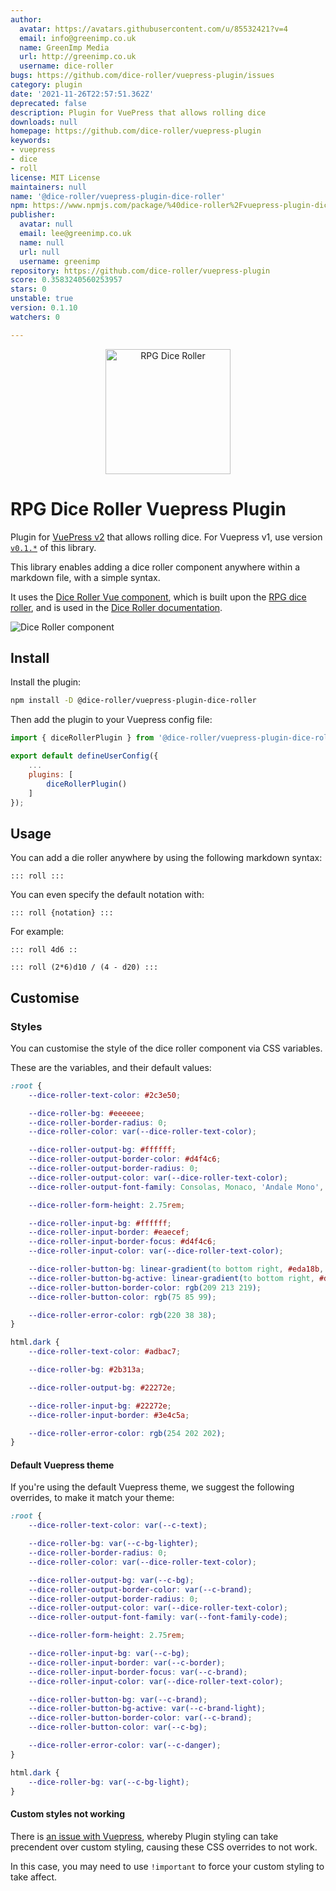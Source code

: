 ```yaml
---
author:
  avatar: https://avatars.githubusercontent.com/u/85532421?v=4
  email: info@greenimp.co.uk
  name: GreenImp Media
  url: http://greenimp.co.uk
  username: dice-roller
bugs: https://github.com/dice-roller/vuepress-plugin/issues
category: plugin
date: '2021-11-26T22:57:51.362Z'
deprecated: false
description: Plugin for VuePress that allows rolling dice
downloads: null
homepage: https://github.com/dice-roller/vuepress-plugin
keywords:
- vuepress
- dice
- roll
license: MIT License
maintainers: null
name: '@dice-roller/vuepress-plugin-dice-roller'
npm: https://www.npmjs.com/package/%40dice-roller%2Fvuepress-plugin-dice-roller
publisher:
  avatar: null
  email: lee@greenimp.co.uk
  name: null
  url: null
  username: greenimp
repository: https://github.com/dice-roller/vuepress-plugin
score: 0.3583240560253957
stars: 0
unstable: true
version: 0.1.10
watchers: 0

---
```


<p align="center">
    <img src="http://dice-roller.github.io/documentation/dice-roller-logo.png" alt="RPG Dice Roller" style="max-width: 100%;" width="200"/>
</p>

# RPG Dice Roller Vuepress Plugin

Plugin for [VuePress v2](https://v2.vuepress.vuejs.org/) that allows rolling dice. For Vuepress v1, use version [`v0.1.*`](https://github.com/dice-roller/vuepress-plugin/tree/v0.1.10) of this library.

This library enables adding a dice roller component anywhere within a markdown file, with a simple syntax.

It uses the [Dice Roller Vue component](https://github.com/dice-roller/vue), which is built upon the [RPG dice roller](https://github.com/dice-roller/rpg-dice-roller), and is used in the [Dice Roller documentation](https://dice-roller.github.io/documentation/).

![Dice Roller component](./src/client/images/example.png)


## Install

Install the plugin:

```bash
npm install -D @dice-roller/vuepress-plugin-dice-roller
```

Then add the plugin to your Vuepress config file:

```javascript
import { diceRollerPlugin } from '@dice-roller/vuepress-plugin-dice-roller';

export default defineUserConfig({
    ...
    plugins: [
        diceRollerPlugin()
    ]
});
```


## Usage

You can add a die roller anywhere by using the following markdown syntax:

```
::: roll :::
```

You can even specify the default notation with:

```
::: roll {notation} :::
```

For example:

```
::: roll 4d6 ::
```

```
::: roll (2*6)d10 / (4 - d20) :::
```


## Customise

### Styles

You  can customise the style of the dice roller component via CSS variables.

These are the variables, and their default values:

```css
:root {
    --dice-roller-text-color: #2c3e50;

    --dice-roller-bg: #eeeeee;
    --dice-roller-border-radius: 0;
    --dice-roller-color: var(--dice-roller-text-color);

    --dice-roller-output-bg: #ffffff;
    --dice-roller-output-border-color: #d4f4c6;
    --dice-roller-output-border-radius: 0;
    --dice-roller-output-color: var(--dice-roller-text-color);
    --dice-roller-output-font-family: Consolas, Monaco, 'Andale Mono', 'Ubuntu Mono', monospace;

    --dice-roller-form-height: 2.75rem;

    --dice-roller-input-bg: #ffffff;
    --dice-roller-input-border: #eaecef;
    --dice-roller-input-border-focus: #d4f4c6;
    --dice-roller-input-color: var(--dice-roller-text-color);

    --dice-roller-button-bg: linear-gradient(to bottom right, #eda18b, #d4f4c6);
    --dice-roller-button-bg-active: linear-gradient(to bottom right, #d4f4c6, #eda18b);
    --dice-roller-button-border-color: rgb(209 213 219);
    --dice-roller-button-color: rgb(75 85 99);

    --dice-roller-error-color: rgb(220 38 38);
}

html.dark {
    --dice-roller-text-color: #adbac7;

    --dice-roller-bg: #2b313a;

    --dice-roller-output-bg: #22272e;

    --dice-roller-input-bg: #22272e;
    --dice-roller-input-border: #3e4c5a;

    --dice-roller-error-color: rgb(254 202 202);
}
```

#### Default Vuepress theme

If you're using the default Vuepress theme, we suggest the following overrides, to make it match your theme:

```css
:root {
    --dice-roller-text-color: var(--c-text);

    --dice-roller-bg: var(--c-bg-lighter);
    --dice-roller-border-radius: 0;
    --dice-roller-color: var(--dice-roller-text-color);

    --dice-roller-output-bg: var(--c-bg);
    --dice-roller-output-border-color: var(--c-brand);
    --dice-roller-output-border-radius: 0;
    --dice-roller-output-color: var(--dice-roller-text-color);
    --dice-roller-output-font-family: var(--font-family-code);

    --dice-roller-form-height: 2.75rem;

    --dice-roller-input-bg: var(--c-bg);
    --dice-roller-input-border: var(--c-border);
    --dice-roller-input-border-focus: var(--c-brand);
    --dice-roller-input-color: var(--dice-roller-text-color);

    --dice-roller-button-bg: var(--c-brand);
    --dice-roller-button-bg-active: var(--c-brand-light);
    --dice-roller-button-border-color: var(--c-brand);
    --dice-roller-button-color: var(--c-bg);

    --dice-roller-error-color: var(--c-danger);
}

html.dark {
    --dice-roller-bg: var(--c-bg-light);
}
```

#### Custom styles not working

There is [an issue with Vuepress](https://github.com/vuepress/vuepress-next/discussions/1099), whereby Plugin styling can take precendent over custom styling, causing these CSS overrides to not work.

In this case, you may need to use `!important` to force your custom styling to take affect.
